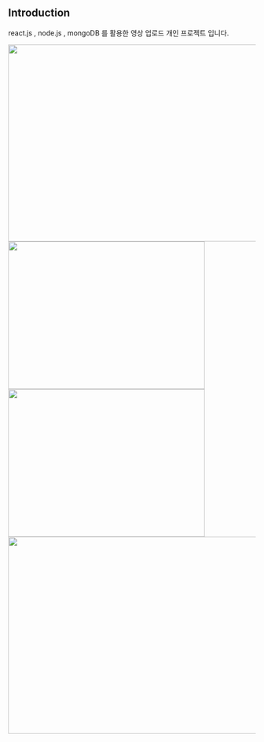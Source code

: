 ## Introduction
react.js , node.js , mongoDB 를 활용한 영상 업로드 개인 프로젝트 입니다.


<img src ="https://user-images.githubusercontent.com/56143212/106844255-656e3080-66eb-11eb-9d6e-334c39c06702.PNG"  width = "600" height = "400"></img>
<img src ="https://user-images.githubusercontent.com/56143212/106844259-67d08a80-66eb-11eb-9e9b-cdf42a141ae8.PNG"  width = "400" height = "300"></img>
<img src ="https://user-images.githubusercontent.com/56143212/106844267-6a32e480-66eb-11eb-91ea-8a1079091d17.PNG"  width = "400" height = "300"></img>
<img src ="https://user-images.githubusercontent.com/56143212/106844279-70c15c00-66eb-11eb-8ed1-4b2c850e9579.PNG"  width = "600" height = "400"></img>
